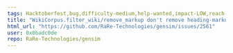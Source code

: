 ```yaml
---
tags: Hacktoberfest,bug,difficulty-medium,help-wanted,impact-LOW,reach-LOW
title: "WikiCorpus.filter_wiki/remove_markup don't remove heading-markup"
html_url: "https://github.com/RaRe-Technologies/gensim/issues/2561"
user: 0x0badc0de
repo: RaRe-Technologies/gensim
---
```



